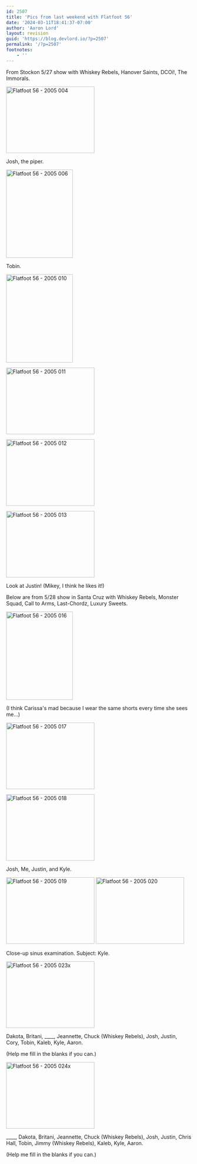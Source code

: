 ```yaml
---
id: 2507
title: 'Pics from last weekend with Flatfoot 56'
date: '2024-03-11T18:41:37-07:00'
author: 'Aaron Lord'
layout: revision
guid: 'https://blog.devlord.io/?p=2507'
permalink: '/?p=2507'
footnotes:
    - ''
---
```


From Stockon 5/27 show with Whiskey Rebels, Hanover Saints, DCOi!, The Immorals.

<a title="Photo Sharing" href="http://www.flickr.com/photos/71866444@N00/24744982/"><img src="http://photos23.flickr.com/24744982_265b8c80a6_m.jpg" alt="Flatfoot 56 - 2005 004" width="240" height="181" /></a>

Josh, the piper.

<a title="Photo Sharing" href="http://www.flickr.com/photos/71866444@N00/24744984/"><img src="http://photos23.flickr.com/24744984_6c6bf9ac6e_m.jpg" alt="Flatfoot 56 - 2005 006" width="181" height="240" /></a>

Tobin.

<a title="Photo Sharing" href="http://www.flickr.com/photos/71866444@N00/24744986/"><img src="http://photos22.flickr.com/24744986_5014b970d5_m.jpg" alt="Flatfoot 56 - 2005 010" width="181" height="240" /></a>

<a title="Photo Sharing" href="http://www.flickr.com/photos/71866444@N00/24744987/"><img src="http://photos22.flickr.com/24744987_2c8ba9f6d5_m.jpg" alt="Flatfoot 56 - 2005 011" width="240" height="181" /></a>

<a title="Photo Sharing" href="http://www.flickr.com/photos/71866444@N00/24744988/"><img src="http://photos21.flickr.com/24744988_f830b03842_m.jpg" alt="Flatfoot 56 - 2005 012" width="240" height="181" /></a>

<a title="Photo Sharing" href="http://www.flickr.com/photos/71866444@N00/24744990/"><img src="http://photos21.flickr.com/24744990_dc655e83f8_m.jpg" alt="Flatfoot 56 - 2005 013" width="240" height="181" /></a>

Look at Justin! (Mikey, I think he likes it!)

Below are from 5/28 show in Santa Cruz with Whiskey Rebels, Monster Squad, Call to Arms, Last-Chordz, Luxury Sweets.

<a title="Photo Sharing" href="http://www.flickr.com/photos/71866444@N00/24745953/"><img src="http://photos23.flickr.com/24745953_69d48c49e2_m.jpg" alt="Flatfoot 56 - 2005 016" width="181" height="240" /></a>

(I think Carissa's mad because I wear the same shorts every time she sees me...)

<a title="Photo Sharing" href="http://www.flickr.com/photos/71866444@N00/24745954/"><img src="http://photos22.flickr.com/24745954_2349035a68_m.jpg" alt="Flatfoot 56 - 2005 017" width="240" height="181" /></a>

<a title="Photo Sharing" href="http://www.flickr.com/photos/71866444@N00/24745955/"><img src="http://photos23.flickr.com/24745955_02a5f7911a_m.jpg" alt="Flatfoot 56 - 2005 018" width="240" height="181" /></a>

Josh, Me, Justin, and Kyle.

<a title="Photo Sharing" href="http://www.flickr.com/photos/71866444@N00/24745956/"><img src="http://photos22.flickr.com/24745956_a7a03ddc69_m.jpg" alt="Flatfoot 56 - 2005 019" width="240" height="181" /></a>
<a title="Photo Sharing" href="http://www.flickr.com/photos/71866444@N00/24745957/"><img src="http://photos23.flickr.com/24745957_604b3f7ffa_m.jpg" alt="Flatfoot 56 - 2005 020" width="240" height="181" /></a>

Close-up sinus examination. Subject: Kyle.

<a title="Photo Sharing" href="http://www.flickr.com/photos/71866444@N00/24745958/"><img src="http://photos21.flickr.com/24745958_ba54cdf20f_m.jpg" alt="Flatfoot 56 - 2005 023x" width="240" height="181" /></a>

Dakota, Britani, ____, Jeannette, Chuck (Whiskey Rebels), Josh, Justin, Cory, Tobin, Kaleb, Kyle, Aaron.

(Help me fill in the blanks if you can.)

<a title="Photo Sharing" href="http://www.flickr.com/photos/71866444@N00/24746100/"><img src="http://photos23.flickr.com/24746100_d1aeae83ca_m.jpg" alt="Flatfoot 56 - 2005 024x" width="240" height="181" /></a>

____, Dakota, Britani, Jeannette, Chuck (Whiskey Rebels), Josh, Justin, Chris Hall, Tobin, Jimmy (Whiskey Rebels), Kaleb, Kyle, Aaron.

(Help me fill in the blanks if you can.)
<div class="blogger-post-footer"><img alt="" width="1" height="1" /></div>